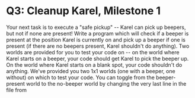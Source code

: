 # Q3: Cleanup Karel, Milestone 1

Your next task is to execute a "safe pickup" -- Karel can pick up beepers, but not if none are present! Write a program which will check if a beeper is present at the position Karel is currently on and pick up a beeper if one is present (if there are no beepers present, Karel shouldn't do anything).
Two worlds are provided for you to test your code on -- on the world where Karel starts on a beeper, your code should get Karel to pick the beeper up. On the world where Karel starts on a blank spot, your code shouldn't do anything.
We've provided you two 1x1 worlds (one with a beeper, one without) on which to test your code. You can toggle from the beeper-present world to the no-beeper world by changing the very last line in the file from
